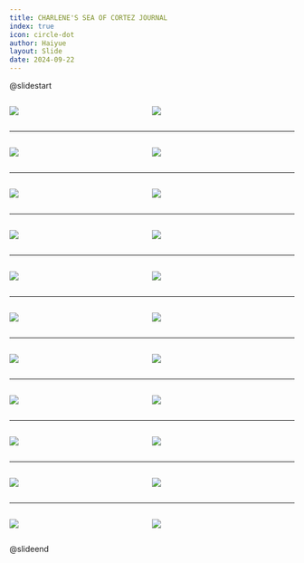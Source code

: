 ```yaml
---
title: CHARLENE'S SEA OF CORTEZ JOURNAL
index: true
icon: circle-dot
author: Haiyue
layout: Slide
date: 2024-09-22
---
```

 
@slidestart

<div style="display:flex">
<div style="flex:1">

![](https://raw.githubusercontent.com/yclord/reading/refs/heads/master/english/Level-R/CHARLENE'S%20SEA%20OF%20CORTEZ%20JOURNAL/001.webp)
</div>
<div style="flex:1">

![](https://raw.githubusercontent.com/yclord/reading/refs/heads/master/english/Level-R/CHARLENE'S%20SEA%20OF%20CORTEZ%20JOURNAL/002.webp)
</div>
</div>

---

<div style="display:flex">
<div style="flex:1">

![](https://raw.githubusercontent.com/yclord/reading/refs/heads/master/english/Level-R/CHARLENE'S%20SEA%20OF%20CORTEZ%20JOURNAL/003.webp)
</div>
<div style="flex:1">

![](https://raw.githubusercontent.com/yclord/reading/refs/heads/master/english/Level-R/CHARLENE'S%20SEA%20OF%20CORTEZ%20JOURNAL/004.webp)
</div>
</div>

---

<div style="display:flex">
<div style="flex:1">

![](https://raw.githubusercontent.com/yclord/reading/refs/heads/master/english/Level-R/CHARLENE'S%20SEA%20OF%20CORTEZ%20JOURNAL/005.webp)
</div>
<div style="flex:1">

![](https://raw.githubusercontent.com/yclord/reading/refs/heads/master/english/Level-R/CHARLENE'S%20SEA%20OF%20CORTEZ%20JOURNAL/006.webp)
</div>
</div>

---

<div style="display:flex">
<div style="flex:1">

![](https://raw.githubusercontent.com/yclord/reading/refs/heads/master/english/Level-R/CHARLENE'S%20SEA%20OF%20CORTEZ%20JOURNAL/007.webp)
</div>
<div style="flex:1">

![](https://raw.githubusercontent.com/yclord/reading/refs/heads/master/english/Level-R/CHARLENE'S%20SEA%20OF%20CORTEZ%20JOURNAL/008.webp)
</div>
</div>

---

<div style="display:flex">
<div style="flex:1">

![](https://raw.githubusercontent.com/yclord/reading/refs/heads/master/english/Level-R/CHARLENE'S%20SEA%20OF%20CORTEZ%20JOURNAL/009.webp)
</div>
<div style="flex:1">

![](https://raw.githubusercontent.com/yclord/reading/refs/heads/master/english/Level-R/CHARLENE'S%20SEA%20OF%20CORTEZ%20JOURNAL/010.webp)
</div>
</div>

---

<div style="display:flex">
<div style="flex:1">

![](https://raw.githubusercontent.com/yclord/reading/refs/heads/master/english/Level-R/CHARLENE'S%20SEA%20OF%20CORTEZ%20JOURNAL/011.webp)
</div>
<div style="flex:1">

![](https://raw.githubusercontent.com/yclord/reading/refs/heads/master/english/Level-R/CHARLENE'S%20SEA%20OF%20CORTEZ%20JOURNAL/012.webp)
</div>
</div>

---

<div style="display:flex">
<div style="flex:1">

![](https://raw.githubusercontent.com/yclord/reading/refs/heads/master/english/Level-R/CHARLENE'S%20SEA%20OF%20CORTEZ%20JOURNAL/013.webp)
</div>
<div style="flex:1">

![](https://raw.githubusercontent.com/yclord/reading/refs/heads/master/english/Level-R/CHARLENE'S%20SEA%20OF%20CORTEZ%20JOURNAL/014.webp)
</div>
</div>

---

<div style="display:flex">
<div style="flex:1">

![](https://raw.githubusercontent.com/yclord/reading/refs/heads/master/english/Level-R/CHARLENE'S%20SEA%20OF%20CORTEZ%20JOURNAL/015.webp)
</div>
<div style="flex:1">

![](https://raw.githubusercontent.com/yclord/reading/refs/heads/master/english/Level-R/CHARLENE'S%20SEA%20OF%20CORTEZ%20JOURNAL/016.webp)
</div>
</div>

---

<div style="display:flex">
<div style="flex:1">

![](https://raw.githubusercontent.com/yclord/reading/refs/heads/master/english/Level-R/CHARLENE'S%20SEA%20OF%20CORTEZ%20JOURNAL/017.webp)
</div>
<div style="flex:1">

![](https://raw.githubusercontent.com/yclord/reading/refs/heads/master/english/Level-R/CHARLENE'S%20SEA%20OF%20CORTEZ%20JOURNAL/018.webp)
</div>
</div>

---

<div style="display:flex">
<div style="flex:1">

![](https://raw.githubusercontent.com/yclord/reading/refs/heads/master/english/Level-R/CHARLENE'S%20SEA%20OF%20CORTEZ%20JOURNAL/019.webp)
</div>
<div style="flex:1">

![](https://raw.githubusercontent.com/yclord/reading/refs/heads/master/english/Level-R/CHARLENE'S%20SEA%20OF%20CORTEZ%20JOURNAL/020.webp)
</div>
</div>

---

<div style="display:flex">
<div style="flex:1">

![](https://raw.githubusercontent.com/yclord/reading/refs/heads/master/english/Level-R/CHARLENE'S%20SEA%20OF%20CORTEZ%20JOURNAL/021.webp)
</div>
<div style="flex:1">

![](https://raw.githubusercontent.com/yclord/reading/refs/heads/master/english/Level-R/CHARLENE'S%20SEA%20OF%20CORTEZ%20JOURNAL/022.webp)
</div>
</div>

@slideend
